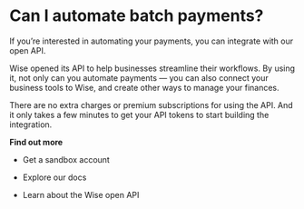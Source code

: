 # Can I automate batch payments?

If you’re interested in automating your payments, you can integrate with our open API.

Wise opened its API to help businesses streamline their workflows. By using it, not only can you automate payments — you can also connect your business tools to Wise, and create other ways to manage your finances.

There are no extra charges or premium subscriptions for using the API. And it only takes a few minutes to get your API tokens to start building the integration. 

**Find out more**

  * Get a sandbox account

  * Explore our docs

  * Learn about the Wise open API